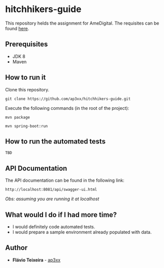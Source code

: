 # hitchhikers-guide

This repository helds the assignment for AmeDigital. The requisites can be found [here](https://github.com/AmeDigital/challenge-back-end).

## Prerequisites

* JDK 8
* Maven

## How to run it

Clone this repository.

`git clone https://github.com/ap3xx/hitchhikers-guide.git`

Execute the following commands (in the root of the project):

`mvn package`

`mvn spring-boot:run`

## How to run the automated tests

`TBD`

## API Documentation

The API documentation can be found in the following link:

`http://localhost:8081/api/swagger-ui.html`

_Obs: assuming you are running it at localhost_

## What would I do if I had more time?

* I would definitely code automated tests.
* I would prepare a sample environment already populated with data.

## Author

* **Flávio Teixeira** - [ap3xx](https://github.com/ap3xx)